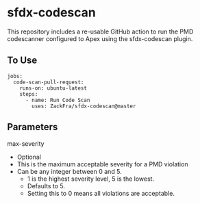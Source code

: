 # sfdx-codescan

This repository includes a re-usable GitHub action to run the PMD codescanner configured to Apex using the sfdx-codescan plugin. 

## To Use

```
jobs:
  code-scan-pull-request:
    runs-on: ubuntu-latest
    steps:
      - name: Run Code Scan
        uses: ZackFra/sfdx-codescan@master
```

## Parameters
max-severity
* Optional
* This is the maximum acceptable severity for a PMD violation
* Can be any integer between 0 and 5.
  * 1 is the highest severity level, 5 is the lowest.
  * Defaults to 5.
  * Setting this to 0 means all violations are acceptable.
